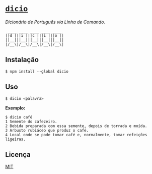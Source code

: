 # [`dicio`](http://npm.im/dicio)

*Dicionário de Português via Linha de Comando.*

```
 ____ ____ ____ ____ ____ 
||d |||i |||c |||i |||o ||
||__|||__|||__|||__|||__||
|/__\|/__\|/__\|/__\|/__\|
```

## Instalação

```
$ npm install --global dicio
```

## Uso

```
$ dicio <palavra>
```

 **Exemplo:**

```
$ dicio café
1 Semente do cafezeiro.
2 Bebida preparada com essa semente, depois de torrada e moída.
3 Arbusto rubiáceo que produz o café.
4 Local onde se pode tomar café e, normalmente, tomar refeições ligeiras.
```

## Licença

[MIT](http://theuves.mit-license.org/)
